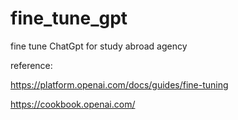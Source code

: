 # fine_tune_gpt

fine tune ChatGpt for study abroad agency

reference:

https://platform.openai.com/docs/guides/fine-tuning

https://cookbook.openai.com/
